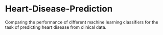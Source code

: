 # Heart-Disease-Prediction
Comparing the performance of different machine learning classifiers for the task of predicting heart disease from clinical data.
